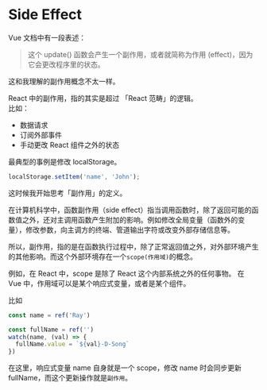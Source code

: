 # Side Effect

Vue 文档中有一段表述：

> 这个 update() 函数会产生一个副作用，或者就简称为作用 (effect)，因为它会更改程序里的状态。

这和我理解的副作用概念不太一样。  

React 中的副作用，指的其实是超过 「React 范畴」的逻辑。  
比如：

- 数据请求
- 订阅外部事件
- 手动更改 React 组件之外的状态

最典型的事例是修改 localStorage。

```js
localStorage.setItem('name', 'John');
```

这时候我开始思考「副作用」的定义。  

在计算机科学中，函数副作用（side effect）指当调用函数时，除了返回可能的函数值之外，还对主调用函数产生附加的影响。例如修改全局变量（函数外的变量），修改参数，向主调方的终端、管道输出字符或改变外部存储信息等。

所以，副作用，指的是在函数执行过程中，除了正常返回值之外，对外部环境产生的其他影响。而这个外部环境存在一个`scope(作用域)`的概念。

例如，在 React 中，scope 是除了 React 这个内部系统之外的任何事物。
在 Vue 中，作用域可以是某个响应式变量，或者是某个组件。

比如
```js
const name = ref('Ray')

const fullName = ref('')
watch(name, (val) => {
  fullName.value = `${val}-D-Song`
})
```

在这里，响应式变量 name 自身就是一个 scope，修改 name 时会同步更新 fullName，而这个更新操作就是`副作用`。
